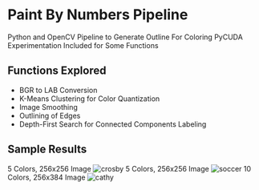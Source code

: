 # Paint By Numbers Pipeline

Python and OpenCV Pipeline to Generate Outline For Coloring
PyCUDA Experimentation Included for Some Functions

## Functions Explored
- BGR to LAB Conversion
- K-Means Clustering for Color Quantization
- Image Smoothing
- Outlining of Edges
- Depth-First Search for Connected Components Labeling

## Sample Results
5 Colors, 256x256 Image
![crosby](https://user-images.githubusercontent.com/78238895/116842534-d7e79300-abaa-11eb-816f-46e43f487131.jpg)
5 Colors, 256x256 Image
![soccer](https://user-images.githubusercontent.com/78238895/116842738-91466880-abab-11eb-8cf5-f37fed7501cc.jpg)
10 Colors, 256x384 Image
![cathy](https://user-images.githubusercontent.com/78238895/116842812-e2eef300-abab-11eb-8249-2483b0481542.jpg)



